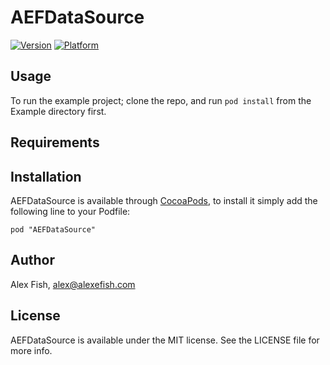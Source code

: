 # AEFDataSource

[![Version](http://cocoapod-badges.herokuapp.com/v/AEFDataSource/badge.png)](http://cocoadocs.org/docsets/AEFDataSource)
[![Platform](http://cocoapod-badges.herokuapp.com/p/AEFDataSource/badge.png)](http://cocoadocs.org/docsets/AEFDataSource)

## Usage

To run the example project; clone the repo, and run `pod install` from the Example directory first.

## Requirements

## Installation

AEFDataSource is available through [CocoaPods](http://cocoapods.org), to install
it simply add the following line to your Podfile:

    pod "AEFDataSource"

## Author

Alex Fish, alex@alexefish.com

## License

AEFDataSource is available under the MIT license. See the LICENSE file for more info.

